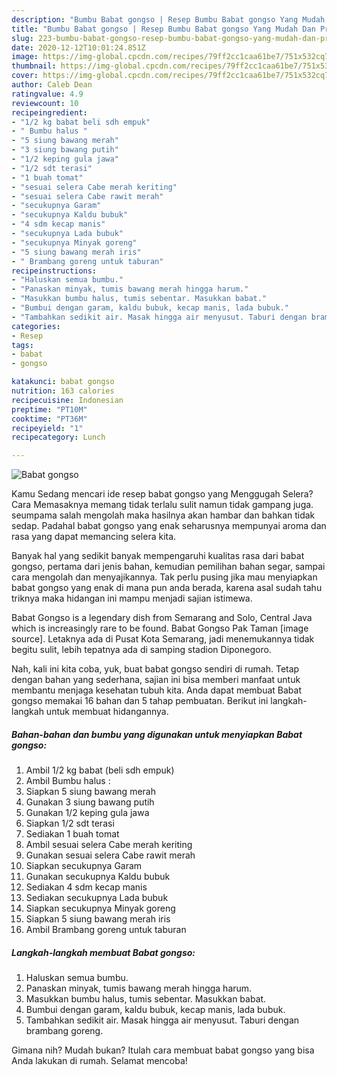 ```yaml
---
description: "Bumbu Babat gongso | Resep Bumbu Babat gongso Yang Mudah Dan Praktis"
title: "Bumbu Babat gongso | Resep Bumbu Babat gongso Yang Mudah Dan Praktis"
slug: 223-bumbu-babat-gongso-resep-bumbu-babat-gongso-yang-mudah-dan-praktis
date: 2020-12-12T10:01:24.851Z
image: https://img-global.cpcdn.com/recipes/79ff2cc1caa61be7/751x532cq70/babat-gongso-foto-resep-utama.jpg
thumbnail: https://img-global.cpcdn.com/recipes/79ff2cc1caa61be7/751x532cq70/babat-gongso-foto-resep-utama.jpg
cover: https://img-global.cpcdn.com/recipes/79ff2cc1caa61be7/751x532cq70/babat-gongso-foto-resep-utama.jpg
author: Caleb Dean
ratingvalue: 4.9
reviewcount: 10
recipeingredient:
- "1/2 kg babat beli sdh empuk"
- " Bumbu halus "
- "5 siung bawang merah"
- "3 siung bawang putih"
- "1/2 keping gula jawa"
- "1/2 sdt terasi"
- "1 buah tomat"
- "sesuai selera Cabe merah keriting"
- "sesuai selera Cabe rawit merah"
- "secukupnya Garam"
- "secukupnya Kaldu bubuk"
- "4 sdm kecap manis"
- "secukupnya Lada bubuk"
- "secukupnya Minyak goreng"
- "5 siung bawang merah iris"
- " Brambang goreng untuk taburan"
recipeinstructions:
- "Haluskan semua bumbu."
- "Panaskan minyak, tumis bawang merah hingga harum."
- "Masukkan bumbu halus, tumis sebentar. Masukkan babat."
- "Bumbui dengan garam, kaldu bubuk, kecap manis, lada bubuk."
- "Tambahkan sedikit air. Masak hingga air menyusut. Taburi dengan brambang goreng."
categories:
- Resep
tags:
- babat
- gongso

katakunci: babat gongso 
nutrition: 163 calories
recipecuisine: Indonesian
preptime: "PT10M"
cooktime: "PT36M"
recipeyield: "1"
recipecategory: Lunch

---
```



![Babat gongso](https://img-global.cpcdn.com/recipes/79ff2cc1caa61be7/751x532cq70/babat-gongso-foto-resep-utama.jpg)

Kamu Sedang mencari ide resep babat gongso yang Menggugah Selera? Cara Memasaknya memang tidak terlalu sulit namun tidak gampang juga. seumpama salah mengolah maka hasilnya akan hambar dan bahkan tidak sedap. Padahal babat gongso yang enak seharusnya mempunyai aroma dan rasa yang dapat memancing selera kita.

Banyak hal yang sedikit banyak mempengaruhi kualitas rasa dari babat gongso, pertama dari jenis bahan, kemudian pemilihan bahan segar, sampai cara mengolah dan menyajikannya. Tak perlu pusing jika mau menyiapkan babat gongso yang enak di mana pun anda berada, karena asal sudah tahu triknya maka hidangan ini mampu menjadi sajian istimewa.

Babat Gongso is a legendary dish from Semarang and Solo, Central Java which is increasingly rare to be found. Babat Gongso Pak Taman [image source]. Letaknya ada di Pusat Kota Semarang, jadi menemukannya tidak begitu sulit, lebih tepatnya ada di samping stadion Diponegoro.


Nah, kali ini kita coba, yuk, buat babat gongso sendiri di rumah. Tetap dengan bahan yang sederhana, sajian ini bisa memberi manfaat untuk membantu menjaga kesehatan tubuh kita. Anda dapat membuat Babat gongso memakai 16 bahan dan 5 tahap pembuatan. Berikut ini langkah-langkah untuk membuat hidangannya.

<!--inarticleads1-->

##### Bahan-bahan dan bumbu yang digunakan untuk menyiapkan Babat gongso:

1. Ambil 1/2 kg babat (beli sdh empuk)
1. Ambil  Bumbu halus :
1. Siapkan 5 siung bawang merah
1. Gunakan 3 siung bawang putih
1. Gunakan 1/2 keping gula jawa
1. Siapkan 1/2 sdt terasi
1. Sediakan 1 buah tomat
1. Ambil sesuai selera Cabe merah keriting
1. Gunakan sesuai selera Cabe rawit merah
1. Siapkan secukupnya Garam
1. Gunakan secukupnya Kaldu bubuk
1. Sediakan 4 sdm kecap manis
1. Sediakan secukupnya Lada bubuk
1. Siapkan secukupnya Minyak goreng
1. Siapkan 5 siung bawang merah iris
1. Ambil  Brambang goreng untuk taburan




<!--inarticleads2-->

##### Langkah-langkah membuat Babat gongso:

1. Haluskan semua bumbu.
1. Panaskan minyak, tumis bawang merah hingga harum.
1. Masukkan bumbu halus, tumis sebentar. Masukkan babat.
1. Bumbui dengan garam, kaldu bubuk, kecap manis, lada bubuk.
1. Tambahkan sedikit air. Masak hingga air menyusut. Taburi dengan brambang goreng.




Gimana nih? Mudah bukan? Itulah cara membuat babat gongso yang bisa Anda lakukan di rumah. Selamat mencoba!
